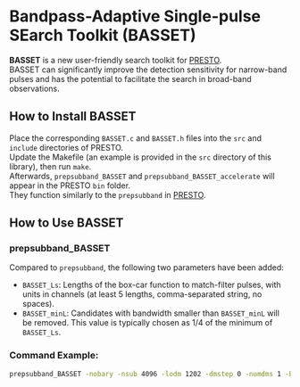 # Bandpass-Adaptive Single-pulse SEarch Toolkit (BASSET)

**BASSET** is a new user-friendly search toolkit for [PRESTO](https://github.com/scottransom/presto).  
BASSET can significantly improve the detection sensitivity for narrow-band pulses and has the potential to facilitate the search in broad-band observations.

## How to Install BASSET

Place the corresponding `BASSET.c` and `BASSET.h` files into the `src` and `include` directories of PRESTO.  
Update the Makefile (an example is provided in the `src` directory of this library), then run `make`.  
Afterwards, `prepsubband_BASSET` and `prepsubband_BASSET_accelerate` will appear in the PRESTO `bin` folder.  
They function similarly to the `prepsubband` in [PRESTO](https://github.com/scottransom/presto).

## How to Use BASSET

### prepsubband_BASSET

Compared to `prepsubband`, the following two parameters have been added:

- `BASSET_Ls`: Lengths of the box-car function to match-filter pulses, with units in channels (at least 5 lengths, comma-separated string, no spaces).
- `BASSET_minL`: Candidates with bandwidth smaller than `BASSET_minL` will be removed. This value is typically chosen as 1/4 of the minimum of `BASSET_Ls`.

### Command Example:
```bash
prepsubband_BASSET -nobary -nsub 4096 -lodm 1202 -dmstep 0 -numdms 1 -BASSET_minL 100 -BASSET_Ls 100,200,300,400,500,600,800,1000,1200,1400,1600,1800,2000 -ignorechan 0:16,690:837,1420:1450,2775:2855,3800:3970 -o FAST_data.fits FAST_data.fits

